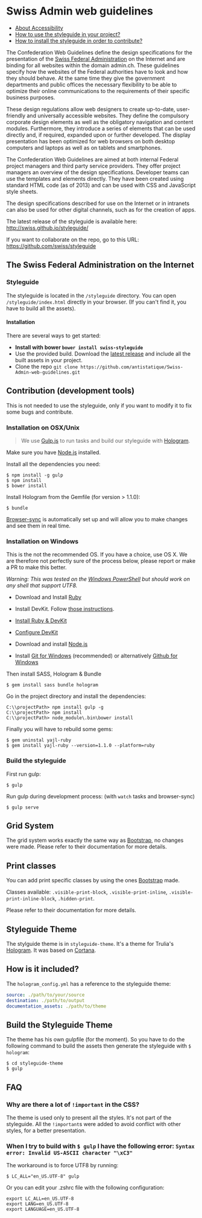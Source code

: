 Swiss Admin web guidelines
==========================

- [About Accessibility](Accessibility.md)
- [How to use the styleguide in your project?](HOWTO.md)
- [How to install the styleguide in order to contribute?](#installation-development-tools)

The Confederation Web Guidelines define the design specifications for the presentation of the [Swiss Federal Administration](http://www.admin.ch) on the Internet and are binding for all websites within the domain admin.ch. These guidelines specify how the websites of the Federal authorities have to look and how they should behave. At the same time they give the government departments and public offices the necessary flexibility to be able to optimize their online communications to the requirements of their specific business purposes.

These design regulations allow web designers to create up-to-date, user-friendly and universally accessible websites. They define the compulsory corporate design elements as well as the obligatory navigation and content modules. Furthermore, they introduce a series of elements that can be used directly and, if required, expanded upon or further developed. The display presentation has been optimized for web browsers on both desktop computers and laptops as well as on tablets and smartphones.

The Confederation Web Guidelines are aimed at both internal Federal project managers and third party service providers. They offer project managers an overview of the design specifications. Developer teams can use the templates and elements directly. They have been created using standard HTML code (as of 2013) and can be used with CSS and JavaScript style sheets.

The design specifications described for use on the Internet or in intranets can also be used for other digital channels, such as for the creation of apps.


The latest release of the styleguide is available here: http://swiss.github.io/styleguide/

If you want to collaborate on the repo, go to this URL: https://github.com/swiss/styleguide


## The Swiss Federal Administration on the Internet

### Styleguide

The styleguide is located in the `/styleguide` directory. You can open `/styleguide/index.html` directly in your browser. (If you can't find it, you have to build all the assets).

#### Installation

There are several ways to get started:

  - **Install with bower `bower install swiss-styleguide`**
  - Use the provided build. Download the [latest release](https://github.com/antistatique/Swiss-Admin-web-guidelines/releases/latest) and include all the built assets in your project.
  - Clone the repo `git clone https://github.com/antistatique/Swiss-Admin-web-guidelines.git`


## Contribution (development tools)
This is not needed to use the styleguide, only if you want to modify it to fix some bugs and contribute.


### Installation on OSX/Unix

> We use [Gulp.js](http://gulpjs.com) to run tasks and build our styleguide with [Hologram](https://github.com/trulia/hologram).

Make sure you have [Node.js](http://nodejs.org) installed.


Install all the dependencies you need:

```shell
$ npm install -g gulp
$ npm install
$ bower install
```

Install Hologram from the Gemfile (for version > 1.1.0):

```shell
$ bundle
```

[Browser-sync](http://www.browsersync.io) is automatically set up and will allow you to make changes and see them in real time.

### Installation on Windows

This is the not the recommended OS. If you have a choice, use OS X. We are therefore not perfectly sure of the process below, please report or make a PR to make this better.

*Warning: This was tested on the [Windows PowerShell](﻿http://en.wikipedia.org/wiki/Windows_PowerShell) but should work on any shell that support UTF8.*

- Download and Install [Ruby](http://rubyinstaller.org)

- Install DevKit. Follow [those instructions](https://github.com/oneclick/rubyinstaller/wiki/Development-Kit).

- [Install Ruby & DevKit](http://rubyinstaller.org)

- [Configure DevKit](https://github.com/oneclick/rubyinstaller/wiki/Development-Kit)

- Download and install [Node.js](http://nodejs.org)

- Install [Git for Windows](http://msysgit.github.io/) (recommended) or alternatively [Github for Windows](https://windows.github.com)

Then install SASS, Hologram & Bundle

```shell
$ gem install sass bundle hologram
```


Go in the project directory and install the dependencies:

```
C:\\projectPath> npm install gulp -g
C:\\projectPath> npm install
C:\\projectPath> node_module\.bin\bower install
```

Finally you will have to rebuild some gems:

````shell
$ gem uninstal yajl-ruby
$ gem install yajl-ruby --version=1.1.0 --platform=ruby
````

### Build the styleguide

First run gulp:

```shell
$ gulp
```

Run gulp during development process: (with `watch` tasks and browser-sync)

```shell
$ gulp serve
```

## Grid System

The grid system works exactly the same way as [Bootstrap](http://getbootstrap.com/css/#grid), no changes were made. Please refer to their documentation for more details.

## Print classes

You can add print specific classes by using the ones [Bootstrap](http://getbootstrap.com/css/#responsive-utilities-print) made. 

Classes available: `.visible-print-block`, `.visible-print-inline`, `.visible-print-inline-block`, `.hidden-print`.

Please refer to their documentation for more details.

## Styleguide Theme

The stylguide theme is in `styleguide-theme`. It's a theme for Trulia's [Hologram](https://github.com/trulia/hologram).
It was based on [Cortana](https://github.com/Yago31/Cortana).

## How is it included?

The `hologram_config.yml` has a reference  to the styleguide theme:

```yaml
source: ./path/to/your/source
destination: ./path/to/output
documentation_assets: ./path/to/theme
```

## Build the Styleguide Theme

The theme has his own gulpfile (for the moment). So you have to do the following command to build the assets then generate the styleguide with `$ hologram`:

```shell
$ cd styleguide-theme
$ gulp
```

## FAQ

### Why are there a lot of `!important` in the CSS?

The theme is used only to present all the styles. It's not part of the styleguide. All the `!important`s were added to avoid conflict with other styles, for a better presentation.

### When I try to build with `$ gulp` I have the following error: `Syntax error: Invalid US-ASCII character "\xC3"`

The workaround is to force UTF8 by running:

```shell
$ LC_ALL="en_US.UTF-8" gulp
```

Or you can edit your .zshrc file with the following configuration:

````
export LC_ALL=en_US.UTF-8
export LANG=en_US.UTF-8
export LANGUAGE=en_US.UTF-8
````

